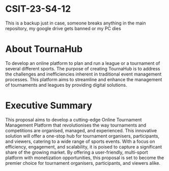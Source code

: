 # CSIT-23-S4-12
This is a backup just in case, someone breaks anything in the main repository, my google drive gets banned or my PC dies

# About TournaHub
To develop an online platform to plan and run a league or a tournament of several different sports.
The purpose of creating TournaHub is to address the challenges and inefficiencies inherent in traditional event management processes. 
This platform aims to streamline and enhance the management of tournaments and leagues by providing digital solutions.

# Executive Summary
This proposal aims to develop a cutting-edge Online Tournament Management Platform that revolutionises the way tournaments and competitions are organised, managed, and experienced. This innovative solution will offer a one-stop hub for tournament organisers, participants, and viewers, catering to a wide range of sports events. With a focus on efficiency, engagement, and scalability, it is poised to capture a significant share of the growing market. By offering a user-friendly, multi-sport platform with monetization opportunities, this proposal is set to become the premier choice for tournament organisers, participants, and viewers alike.
